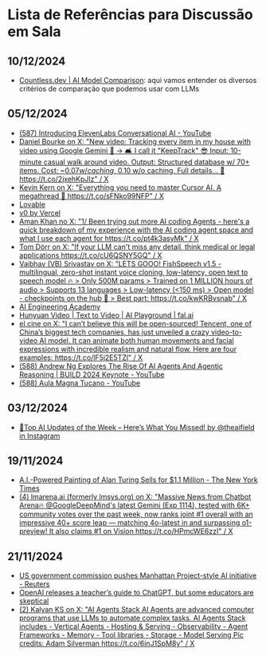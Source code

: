 # Lista de Referências para Discussão em Sala

## 10/12/2024

* [Countless.dev | AI Model Comparison](https://countless.dev/): aqui vamos entender os diversos critérios de comparação que podemos usar com LLMs

## 05/12/2024

* [(587) Introducing ElevenLabs Conversational AI - YouTube](https://www.youtube.com/watch?v=v-EYzZCLF48) 
* [Daniel Bourke on X: "New video: Tracking every item in my house with video using Google Gemini 🎥 -&gt; 🛋️ I call it "KeepTrack" 😎 Input: 10-minute casual walk around video. Output: Structured database w/ 70+ items. Cost: ~$0.07 w/ caching, ~$0.10 w/o caching. Full details... 🧵 https://t.co/2jxehKpJlz" / X](https://x.com/mrdbourke/status/1863870479167279486)
* [Kevin Kern on X: "Everything you need to master Cursor AI. A megathread 🧵 https://t.co/sFNko99NFP" / X](https://x.com/kregenrek/status/1864366118548197831)
* [Lovable](https://lovable.dev/)
* [v0 by Vercel](https://v0.dev/chat) 
* [Aman Khan no X: "1/ Been trying out more AI coding Agents - here's a quick breakdown of my experience with the AI coding agent space and what I use each agent for https://t.co/pt4k3asyMk" / X](https://x.com/_amankhan/status/1863943130472464572)
* [Tom Dörr on X: "If your LLM can't miss any detail, think medical or legal applications https://t.co/cU6QSNY5GQ" / X](https://x.com/tom_doerr/status/1864112814467535235)
* [Vaibhav (VB) Srivastav on X: "LETS GOOO! FishSpeech v1.5 - multilingual, zero-shot instant voice cloning, low-latency, open text to speech model 🔥 &gt; Only 500M params &gt; Trained on 1 MILLION hours of audio &gt; Supports 13 languages &gt; Low-latency (&lt;150 ms) &gt; Open model - checkpoints on the hub 🤗 &gt; Best part: https://t.co/kwKRBvsnab" / X](https://x.com/reach_vb/status/1864382548685492339)
* [AI Engineering Academy](https://aiengineering.academy/)
* [Hunyuan Video | Text to Video | AI Playground | fal.ai](https://fal.ai/models/fal-ai/hunyuan-video/playground)
* [el.cine on X: "I can’t believe this will be open-sourced! Tencent, one of China’s biggest tech companies, has just unveiled a crazy video-to-video AI model. It can animate both human movements and facial expressions with incredible realism and natural flow. Here are four examples: https://t.co/lF5j2E5TZl" / X](https://x.com/EHuanglu/status/1864014932133749129)
* [(588) Andrew Ng Explores The Rise Of AI Agents And Agentic Reasoning | BUILD 2024 Keynote - YouTube](https://www.youtube.com/watch?v=KrRD7r7y7NY)
* [(588) Aula Magna Tucano - YouTube](https://www.youtube.com/watch?v=80CNsURx3Uc) 

## 03/12/2024

* [🚨Top AI Updates of the Week – Here’s What You Missed! by @theaifield in Instagram](https://www.instagram.com/p/DDA_GVsNolH/?img_index=1) 

## 19/11/2024

* [A.I.-Powered Painting of Alan Turing Sells for $1.1 Million - The New York Times](https://www.nytimes.com/2024/11/08/arts/ai-painting-alan-turing-auction.html)
* [(4) lmarena.ai (formerly lmsys.org) on X: "Massive News from Chatbot Arena🔥 @GoogleDeepMind's latest Gemini (Exp 1114), tested with 6K+ community votes over the past week, now ranks joint #1 overall with an impressive 40+ score leap — matching 4o-latest in and surpassing o1-preview! It also claims #1 on Vision https://t.co/HPmcWE6zzI" / X](https://x.com/lmarena_ai/status/1857110672565494098) 

## 21/11/2024

* [US government commission pushes Manhattan Project-style AI initiative - Reuters](https://www.reuters.com/technology/artificial-intelligence/us-government-commission-pushes-manhattan-project-style-ai-initiative-2024-11-19/)
* [OpenAI releases a teacher’s guide to ChatGPT, but some educators are skeptical](https://techcrunch.com/2024/11/20/openai-releases-a-teachers-guide-to-chatgpt-but-some-educators-are-skeptical/)
* [(2) Kalyan KS on X: "AI Agents Stack AI Agents are advanced computer programs that use LLMs to automate complex tasks. AI Agents Stack includes - Vertical Agents - Hosting &amp; Serving - Observability - Agent Frameworks - Memory - Tool libraries - Storage - Model Serving Pic credits: Adam Silverman https://t.co/6inJ1SpM8y" / X](https://x.com/kalyan_kpl/status/1857975570421920203) 
